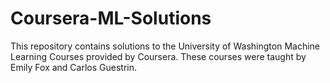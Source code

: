 # Coursera-ML-Solutions

This repository contains solutions to the University of Washington Machine Learning Courses provided by Coursera.
These courses were taught by Emily Fox and Carlos Guestrin. 
